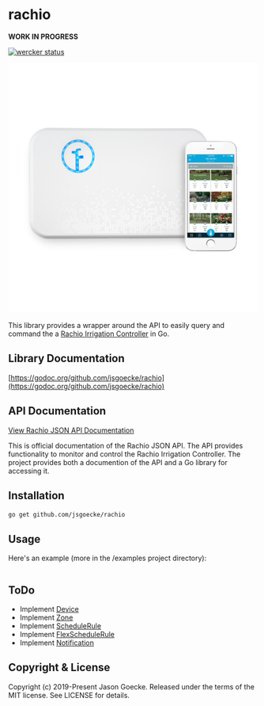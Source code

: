 # rachio

**WORK IN PROGRESS**

[![wercker status](https://app.wercker.com/status/fc566cfb19f155d3d4261e186f8142e7/s/master "wercker status")](https://app.wercker.com/project/byKey/fc566cfb19f155d3d4261e186f8142e7)

<p align="center">
  <img src="https://raw.githubusercontent.com/jsgoecke/rachio/master/images/rachio.jpg">
</p>

This library provides a wrapper around the API to easily query and command the a [Rachio Irrigation Controller](https://www.rachio.com) in Go.

## Library Documentation

[https://godoc.org/github.com/jsgoecke/rachio](https://godoc.org/github.com/jsgoecke/rachio)

## API Documentation

[View Rachio JSON API Documentation](https://rachio.readme.io/docs/getting-started)

This is official documentation of the Rachio JSON API. The API provides functionality to monitor and control the Rachio Irrigation Controller. The project provides both a documention of the API and a Go library for accessing it.

## Installation

```
go get github.com/jsgoecke/rachio
```

## Usage

Here's an example (more in the /examples project directory):

```go
```

## ToDo

* Implement [Device](https://rachio.readme.io/docs/publicdeviceid)
* Implement [Zone](https://rachio.readme.io/docs/publiczoneid)
* Implement [ScheduleRule](https://rachio.readme.io/docs/publicscheduleruleid)
* Implement [FlexScheduleRule](https://rachio.readme.io/docs/publicflexscheduleruleid)
* Implement [Notification](https://rachio.readme.io/docs/publicflexscheduleruleid)

## Copyright & License

Copyright (c) 2019-Present Jason Goecke. Released under the terms of the MIT license. See LICENSE for details.
